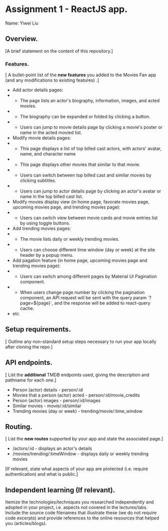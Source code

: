 # Assignment 1 - ReactJS app.

Name: Yiwei Liu

## Overview.

[A brief statement on the content of this repository.]

### Features.
[ A bullet-point list of the __new features__ you added to the Movies Fan app (and any modifications to existing features) .]

+ Add actor details pages:
+ + The page lists an actor's biography, information, images, and acted movies. 
+ + The biography can be expanded or folded by clicking a button.
+ + Users can jump to movie details page by clicking a movie's poster or name in the acted movied list.
+ Modify movie details pages:
+ + This page displays a list of top billed cast actors, with actors' avatar, name, and character name
+ + This page displays other movies that similar to that movie.
+ + Users can switch between top billed cast and similar movies by clicking subtitles.
+ + Users can jump to actor details page by clicking an actor's avatar or name in the top billed cast list.
+ Modify movies display view (in home page, favorate movies page, upcoming movies page, and trending movies page):
+ + Users can switch view between movie cards and movie entries list by using toggle buttons.
+ Add trending movies pages:
+ + The movie lists daily or weekly trending movies.
+ + Users can choose different time window (day or week) at the site header by a popup menu.
+ Add pagation feature (in home page, upcoming movies page and trending movies page):
+ + Users can switch among different pages by Material UI Pagination component.
+ + When users change page number by clicking the pagination component, an API request will be sent with the query param \`?page=${page}\`, and the response will be added to react-query cache.
+ etc

## Setup requirements.

[ Outline any non-standard setup steps necessary to run your app locally after cloning the repo.]

## API endpoints.

[ List the __additional__ TMDB endpoints used, giving the description and pathname for each one.] 

+ Person (actor) details - person/:id
+ Movies that a person (actor) acted - person/:id/movie_credits
+ Person (actor) images - person/:id/images
+ Similar movies - movie/:id/similar
+ Trending movies (day or week) - trending/movie/:time_window
<!-- + Discover list of movies - discover/movie
+ Movie details - movie/:id
+ Movie genres = /genre/movie/list -->

## Routing.

[ List the __new routes__ supported by your app and state the associated page.]

+ /actors/:id - displays an actor's details
+ /movies/trending/:timeWindow - displays daily or weekly trending movies
<!-- + /blogs - displays all published blogs.
+ /blogs/:id - displays a particular blog.
+ /blogs/:id/comments - detail view of a particular blog and its comments.
+ etc. -->

[If relevant, state what aspects of your app are protected (i.e. require authentication) and what is public.]

## Independent learning (If relevant).

Itemize the technologies/techniques you researched independently and adopted in your project, 
i.e. aspects not covered in the lectures/labs. Include the source code filenames that illustrate these 
(we do not require code excerpts) and provide references to the online resources that helped you (articles/blogs).
